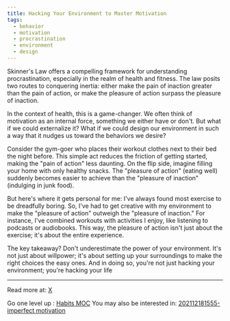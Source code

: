 ```yaml
---
title: Hacking Your Environment to Master Motivation
tags:
  - behavior
  - motivation
  - procrastination
  - environment
  - design
---
```


Skinner's Law offers a compelling framework for understanding procrastination, especially in the realm of health and fitness. The law posits two routes to conquering inertia: either make the pain of inaction greater than the pain of action, or make the pleasure of action surpass the pleasure of inaction.

In the context of health, this is a game-changer. We often think of motivation as an internal force, something we either have or don't. But what if we could externalize it? What if we could design our environment in such a way that it nudges us toward the behaviors we desire?

Consider the gym-goer who places their workout clothes next to their bed the night before. This simple act reduces the friction of getting started, making the "pain of action" less daunting. On the flip side, imagine filling your home with only healthy snacks. The "pleasure of action" (eating well) suddenly becomes easier to achieve than the "pleasure of inaction" (indulging in junk food).

But here's where it gets personal for me: I've always found most exercise to be dreadfully boring. So, I've had to get creative with my environment to make the "pleasure of action" outweigh the "pleasure of inaction." For instance, I've combined workouts with activities I enjoy, like listening to podcasts or audiobooks. This way, the pleasure of action isn't just about the exercise; it's about the entire experience.

The key takeaway? Don't underestimate the power of your environment. It's not just about willpower; it's about setting up your surroundings to make the right choices the easy ones. And in doing so, you're not just hacking your environment; you're hacking your life

----

Read more at: [X](https://twitter.com/george__mack/status/1350513148244217856)

Go one level up : [Habits MOC](Maps/Habits%20MOC.md)
You may also be interested in: [202112181555- imperfect motivation](Notes/202112181555-%20imperfect%20motivation.md)